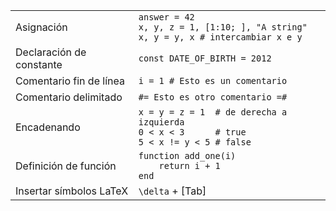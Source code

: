 |                      |                                                       |
| -------------------- | ----------------------------------------------------- |
| Asignación | `answer = 42`<br>`x, y, z = 1, [1:10; ], "A string"`<br>`x, y = y, x # intercambiar x e y` |
| Declaración de constante | `const DATE_OF_BIRTH = 2012`                      |
| Comentario fin de línea | `i = 1 # Esto es un comentario`                    |
| Comentario delimitado | `#= Esto es otro comentario =#`                      |
| Encadenando | `x = y = z = 1  # de derecha a izquierda`<br>`0 < x < 3      # true`<br>`5 < x != y < 5 # false` |
| Definición de función | `function add_one(i)`<br>`    return i + 1`<br>`end` |
| Insertar símbolos LaTeX | `\delta` + [Tab]                                   |
